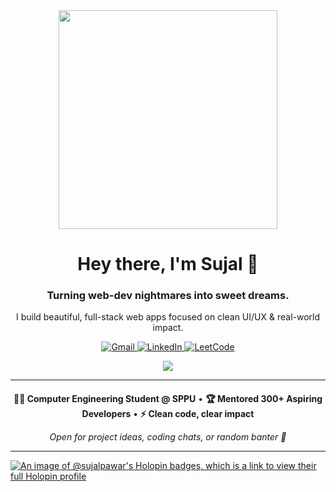 <div align="center">
  <img src="https://user-images.githubusercontent.com/22107794/139580686-887df369-edb8-4bc8-b607-4fbf6d7e4866.gif" height="350px">
  <h1>Hey there, I'm Sujal 👋</h1>
  <h3>Turning web-dev nightmares into sweet dreams.</h3>
  <p>I build beautiful, full-stack web apps focused on clean UI/UX & real-world impact.</p>
</div>

<p align="center">
  <a href="mailto:sujalpawar00007@gmail.com">
    <img src="https://img.shields.io/badge/Gmail-D14836?style=for-the-badge&logo=gmail&logoColor=white" alt="Gmail">
  </a>
  <a href="https://linkedin.com/in/sujal-pawar">
    <img src="https://img.shields.io/badge/LinkedIn-0077B5?style=for-the-badge&logo=linkedin&logoColor=white" alt="LinkedIn">
  </a>
  <a href="https://leetcode.com/u/sujal_pawar/">
    <img src="https://img.shields.io/badge/LeetCode-F79F1F?style=for-the-badge&logo=leetcode&logoColor=white" alt="LeetCode">
  </a>
</p>


<p align="center">
  <a href="https://skillicons.dev">
    <img src="https://skillicons.dev/icons?i=react,js,html,css,java,nodejs,express,mongodb,next,git,github,figma&perline=6" />
  </a>
</p>

---

<div align="center" style="margin:20px 0 0 0;">
  <b>👨‍💻 Computer Engineering Student @ SPPU</b> •
  <b>🏆 Mentored 300+ Aspiring Developers</b> •
  <b>⚡ Clean code, clear impact</b> <br>  
</div>


<p align="center"><i>Open for project ideas, coding chats, or random banter 💬</i></p>

---

[![An image of @sujalpawar's Holopin badges, which is a link to view their full Holopin profile](https://holopin.me/sujalpawar)](https://holopin.io/@sujalpawar)
